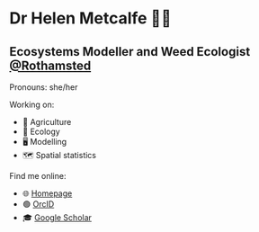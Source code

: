 # Dr Helen Metcalfe 👩‍💻
## Ecosystems Modeller and Weed Ecologist [@Rothamsted](https://www.rothamsted.ac.uk/our-people/helen-metcalfe)
Pronouns: she/her

Working on:
- 🌾 Agriculture 
- 🌿 Ecology 
- 🖥 Modelling 
- 🗺️ Spatial statistics

Find me online:
- 🌐 [Homepage](https://tana.pub/IlqZfw5U7HT5/dr-helen-metcalfe)
- 🟢 [OrcID](https://orcid.org/0000-0002-2862-0266)
- 🎓 [Google Scholar](https://scholar.google.co.uk/citations?user=KznSxocAAAAJ&hl=en&oi=sra)
